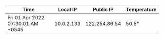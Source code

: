 | Time     | Local IP | Public IP | Temperature |
| ----------- | ----------- | ----------- | ----------- |
| Fri 01 Apr 2022 07:30:01 AM +0545      | 10.0.2.133     | 122.254.86.54  | 50.5° |
